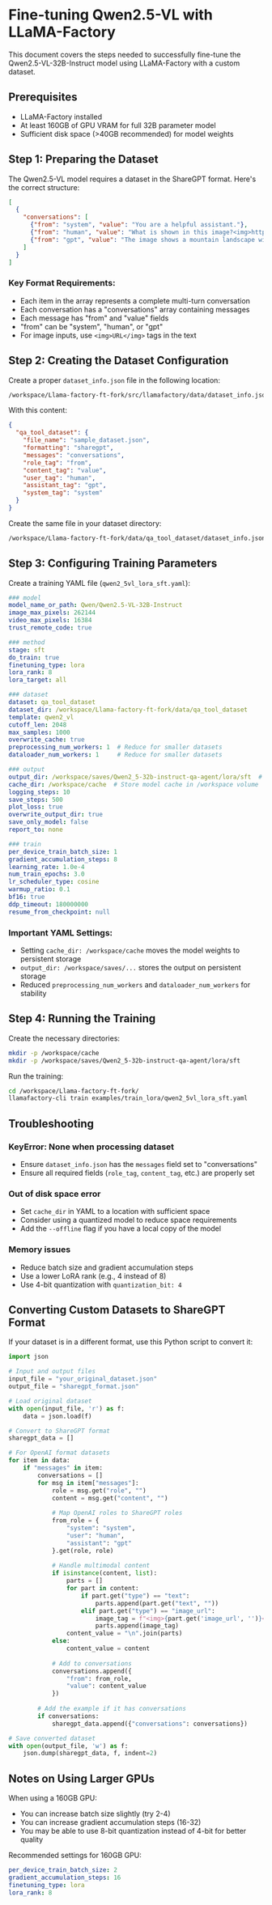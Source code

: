 # Fine-tuning Qwen2.5-VL with LLaMA-Factory

This document covers the steps needed to successfully fine-tune the Qwen2.5-VL-32B-Instruct model using LLaMA-Factory with a custom dataset.

## Prerequisites

- LLaMA-Factory installed
- At least 160GB of GPU VRAM for full 32B parameter model
- Sufficient disk space (>40GB recommended) for model weights

## Step 1: Preparing the Dataset

The Qwen2.5-VL model requires a dataset in the ShareGPT format. Here's the correct structure:

```json
[
  {
    "conversations": [
      {"from": "system", "value": "You are a helpful assistant."},
      {"from": "human", "value": "What is shown in this image?<img>https://example.com/sample1.jpg</img>"},
      {"from": "gpt", "value": "The image shows a mountain landscape with a lake and trees in the foreground."}
    ]
  }
]
```

### Key Format Requirements:
- Each item in the array represents a complete multi-turn conversation
- Each conversation has a "conversations" array containing messages
- Each message has "from" and "value" fields
- "from" can be "system", "human", or "gpt"
- For image inputs, use `<img>URL</img>` tags in the text

## Step 2: Creating the Dataset Configuration

Create a proper `dataset_info.json` file in the following location:

```bash
/workspace/Llama-factory-ft-fork/src/llamafactory/data/dataset_info.json
```

With this content:

```json
{
  "qa_tool_dataset": {
    "file_name": "sample_dataset.json",
    "formatting": "sharegpt",
    "messages": "conversations",
    "role_tag": "from",
    "content_tag": "value",
    "user_tag": "human",
    "assistant_tag": "gpt",
    "system_tag": "system"
  }
}
```

Create the same file in your dataset directory:

```bash
/workspace/Llama-factory-ft-fork/data/qa_tool_dataset/dataset_info.json
```

## Step 3: Configuring Training Parameters

Create a training YAML file (`qwen2_5vl_lora_sft.yaml`):

```yaml
### model
model_name_or_path: Qwen/Qwen2.5-VL-32B-Instruct
image_max_pixels: 262144
video_max_pixels: 16384
trust_remote_code: true

### method
stage: sft
do_train: true
finetuning_type: lora
lora_rank: 8
lora_target: all

### dataset
dataset: qa_tool_dataset
dataset_dir: /workspace/Llama-factory-ft-fork/data/qa_tool_dataset
template: qwen2_vl
cutoff_len: 2048
max_samples: 1000
overwrite_cache: true
preprocessing_num_workers: 1  # Reduce for smaller datasets
dataloader_num_workers: 1     # Reduce for smaller datasets

### output
output_dir: /workspace/saves/Qwen2_5-32b-instruct-qa-agent/lora/sft  # Store in /workspace volume
cache_dir: /workspace/cache  # Store model cache in /workspace volume
logging_steps: 10
save_steps: 500
plot_loss: true
overwrite_output_dir: true
save_only_model: false
report_to: none

### train
per_device_train_batch_size: 1
gradient_accumulation_steps: 8
learning_rate: 1.0e-4
num_train_epochs: 3.0
lr_scheduler_type: cosine
warmup_ratio: 0.1
bf16: true
ddp_timeout: 180000000
resume_from_checkpoint: null
```

### Important YAML Settings:
- Setting `cache_dir: /workspace/cache` moves the model weights to persistent storage
- `output_dir: /workspace/saves/...` stores the output on persistent storage
- Reduced `preprocessing_num_workers` and `dataloader_num_workers` for stability

## Step 4: Running the Training

Create the necessary directories:

```bash
mkdir -p /workspace/cache
mkdir -p /workspace/saves/Qwen2_5-32b-instruct-qa-agent/lora/sft
```

Run the training:

```bash
cd /workspace/Llama-factory-ft-fork/
llamafactory-cli train examples/train_lora/qwen2_5vl_lora_sft.yaml
```

## Troubleshooting

### KeyError: None when processing dataset
- Ensure `dataset_info.json` has the `messages` field set to "conversations"
- Ensure all required fields (`role_tag`, `content_tag`, etc.) are properly set

### Out of disk space error
- Set `cache_dir` in YAML to a location with sufficient space
- Consider using a quantized model to reduce space requirements
- Add the `--offline` flag if you have a local copy of the model

### Memory issues
- Reduce batch size and gradient accumulation steps
- Use a lower LoRA rank (e.g., 4 instead of 8)
- Use 4-bit quantization with `quantization_bit: 4`

## Converting Custom Datasets to ShareGPT Format

If your dataset is in a different format, use this Python script to convert it:

```python
import json

# Input and output files
input_file = "your_original_dataset.json"
output_file = "sharegpt_format.json"

# Load original dataset
with open(input_file, 'r') as f:
    data = json.load(f)

# Convert to ShareGPT format
sharegpt_data = []

# For OpenAI format datasets
for item in data:
    if "messages" in item:
        conversations = []
        for msg in item["messages"]:
            role = msg.get("role", "")
            content = msg.get("content", "")
            
            # Map OpenAI roles to ShareGPT roles
            from_role = {
                "system": "system",
                "user": "human",
                "assistant": "gpt"
            }.get(role, role)
            
            # Handle multimodal content
            if isinstance(content, list):
                parts = []
                for part in content:
                    if part.get("type") == "text":
                        parts.append(part.get("text", ""))
                    elif part.get("type") == "image_url":
                        image_tag = f"<img>{part.get('image_url', '')}</img>"
                        parts.append(image_tag)
                content_value = "\n".join(parts)
            else:
                content_value = content
            
            # Add to conversations
            conversations.append({
                "from": from_role,
                "value": content_value
            })
        
        # Add the example if it has conversations
        if conversations:
            sharegpt_data.append({"conversations": conversations})

# Save converted dataset
with open(output_file, 'w') as f:
    json.dump(sharegpt_data, f, indent=2)
```

## Notes on Using Larger GPUs

When using a 160GB GPU:
- You can increase batch size slightly (try 2-4)
- You can increase gradient accumulation steps (16-32)
- You may be able to use 8-bit quantization instead of 4-bit for better quality

Recommended settings for 160GB GPU:
```yaml
per_device_train_batch_size: 2
gradient_accumulation_steps: 16
finetuning_type: lora
lora_rank: 8
```
